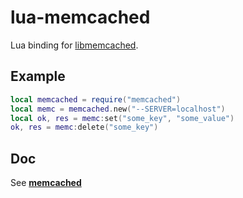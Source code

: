 # lua-memcached
Lua binding for [libmemcached](http://libmemcached.org/).

## Example
```lua
local memcached = require("memcached")
local memc = memcached.new("--SERVER=localhost")
local ok, res = memc:set("some_key", "some_value")
ok, res = memc:delete("some_key")
```

## Doc
See [**memcached**](doc/memcached.md)

